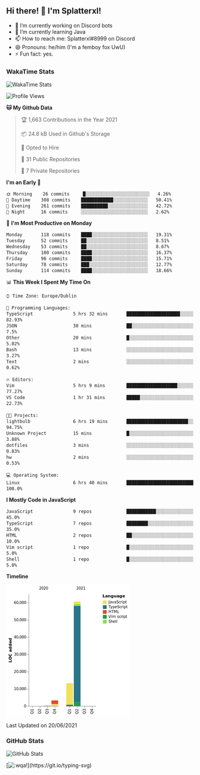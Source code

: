 ## Hi there! 👋 I'm Splatterxl!

- 🔭 I’m currently working on Discord bots
- 🌱 I’m currently learning Java
- 📫 How to reach me: Splatterxl#8999 on Discord
- 😄 Pronouns: he/him (I'm a femboy fox UwU)
- ⚡ Fun fact: yes.

### WakaTime Stats
![WakaTime Stats](https://wakatime.com/share/@Splatterxl/3171b454-6d7f-4cf9-91d7-768613f3b8c2.svg)
<!--START_SECTION:waka-->
![Profile Views](http://img.shields.io/badge/Profile%20Views-0-blue)

**🐱 My Github Data** 

> 🏆 1,663 Contributions in the Year 2021
 > 
> 📦 24.8 kB Used in Github's Storage 
 > 
> 💼 Opted to Hire
 > 
> 📜 31 Public Repositories 
 > 
> 🔑 7 Private Repositories  
 > 
**I'm an Early 🐤** 

```text
🌞 Morning    26 commits     █░░░░░░░░░░░░░░░░░░░░░░░░   4.26% 
🌆 Daytime    308 commits    ████████████░░░░░░░░░░░░░   50.41% 
🌃 Evening    261 commits    ██████████░░░░░░░░░░░░░░░   42.72% 
🌙 Night      16 commits     ░░░░░░░░░░░░░░░░░░░░░░░░░   2.62%

```
📅 **I'm Most Productive on Monday** 

```text
Monday       118 commits    ████░░░░░░░░░░░░░░░░░░░░░   19.31% 
Tuesday      52 commits     ██░░░░░░░░░░░░░░░░░░░░░░░   8.51% 
Wednesday    53 commits     ██░░░░░░░░░░░░░░░░░░░░░░░   8.67% 
Thursday     100 commits    ████░░░░░░░░░░░░░░░░░░░░░   16.37% 
Friday       96 commits     ████░░░░░░░░░░░░░░░░░░░░░   15.71% 
Saturday     78 commits     ███░░░░░░░░░░░░░░░░░░░░░░   12.77% 
Sunday       114 commits    ████░░░░░░░░░░░░░░░░░░░░░   18.66%

```


📊 **This Week I Spent My Time On** 

```text
⌚︎ Time Zone: Europe/Dublin

💬 Programming Languages: 
TypeScript               5 hrs 32 mins       ████████████████████░░░░░   82.93% 
JSON                     30 mins             ██░░░░░░░░░░░░░░░░░░░░░░░   7.5% 
Other                    20 mins             █░░░░░░░░░░░░░░░░░░░░░░░░   5.02% 
Bash                     13 mins             ░░░░░░░░░░░░░░░░░░░░░░░░░   3.27% 
Text                     2 mins              ░░░░░░░░░░░░░░░░░░░░░░░░░   0.62%

🔥 Editors: 
Vim                      5 hrs 9 mins        ███████████████████░░░░░░   77.27% 
VS Code                  1 hr 31 mins        █████░░░░░░░░░░░░░░░░░░░░   22.73%

🐱‍💻 Projects: 
lightbulb                6 hrs 19 mins       ███████████████████████░░   94.75% 
Unknown Project          15 mins             █░░░░░░░░░░░░░░░░░░░░░░░░   3.88% 
dotfiles                 3 mins              ░░░░░░░░░░░░░░░░░░░░░░░░░   0.83% 
hw                       2 mins              ░░░░░░░░░░░░░░░░░░░░░░░░░   0.53%

💻 Operating System: 
Linux                    6 hrs 40 mins       █████████████████████████   100.0%

```

**I Mostly Code in JavaScript** 

```text
JavaScript               9 repos             ███████████░░░░░░░░░░░░░░   45.0% 
TypeScript               7 repos             ████████░░░░░░░░░░░░░░░░░   35.0% 
HTML                     2 repos             ██░░░░░░░░░░░░░░░░░░░░░░░   10.0% 
Vim script               1 repo              █░░░░░░░░░░░░░░░░░░░░░░░░   5.0% 
Shell                    1 repo              █░░░░░░░░░░░░░░░░░░░░░░░░   5.0%

```


**Timeline**

![Chart not found](https://raw.githubusercontent.com/nearlySplat/nearlySplat/master/charts/bar_graph.png) 


 Last Updated on 20/06/2021
<!--END_SECTION:waka-->


### GitHub Stats
![GitHub Stats](https://github-readme-stats.vercel.app/api?username=nearlySplat&count_private=true&show_icons=true&theme=dark)

[![:wqa!](https://readme-typing-svg.herokuapp.com?font=Fira+Code&color=000000&center=true&vCenter=true&lines=%3Awqa!)](https://git.io/typing-svg)
